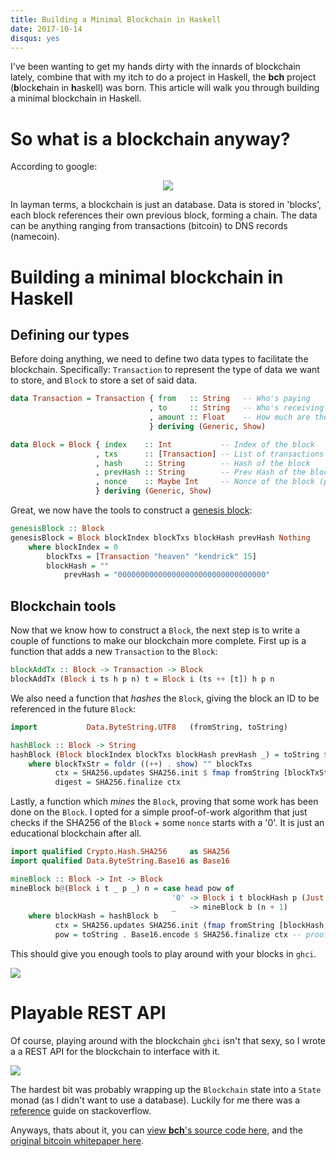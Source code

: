 ```yaml
---
title: Building a Minimal Blockchain in Haskell
date: 2017-10-14
disqus: yes
---
```


I've been wanting to get my hands dirty with the innards of blockchain lately, combine that with my itch to do a project in Haskell, the __bch__ project (<strong>b</strong>lock<strong>c</strong>hain in <strong>h</strong>askell) was born. This article will walk you through building a minimal blockchain in Haskell.

# So what is a blockchain anyway?

According to google:
<center><img src="https://i.imgur.com/oVCropd.png"/></center>

In layman terms, a blockchain is just an database. Data is stored in 'blocks', each block references their own previous block, forming a chain. The data can be anything ranging from transactions (bitcoin) to DNS records (namecoin).

# Building a minimal blockchain in Haskell

## Defining our types

Before doing anything, we need to define two data types to facilitate the blockchain. Specifically: `Transaction` to represent the type of data we want to store, and `Block` to store a set of said data.

```haskell
data Transaction = Transaction { from   :: String   -- Who's paying
                               , to     :: String   -- Who's receiving
                               , amount :: Float    -- How much are they paying
                               } deriving (Generic, Show)

data Block = Block { index    :: Int           -- Index of the block
                   , txs      :: [Transaction] -- List of transactions in the block
                   , hash     :: String        -- Hash of the block
                   , prevHash :: String        -- Prev Hash of the block
                   , nonce    :: Maybe Int     -- Nonce of the block (proof of work)
                   } deriving (Generic, Show)
```

Great, we now have the tools to construct a [genesis block](https://en.bitcoin.it/wiki/Genesis_block):

```haskell
genesisBlock :: Block
genesisBlock = Block blockIndex blockTxs blockHash prevHash Nothing
    where blockIndex = 0
        blockTxs = [Transaction "heaven" "kendrick" 15]
        blockHash = ""
            prevHash = "000000000000000000000000000000000"
```

## Blockchain tools

Now that we know how to construct a `Block`, the next step is to write a couple of functions to make our blockchain more complete. First up is a function that adds a new `Transaction` to the `Block`:

```haskell
blockAddTx :: Block -> Transaction -> Block
blockAddTx (Block i ts h p n) t = Block i (ts ++ [t]) h p n
```

We also need a function that _hashes_ the `Block`, giving the block an ID to be referenced in the future `Block`:

```haskell
import           Data.ByteString.UTF8   (fromString, toString)

hashBlock :: Block -> String
hashBlock (Block blockIndex blockTxs blockHash prevHash _) = toString $ Base16.encode digest
    where blockTxStr = foldr ((++) . show) "" blockTxs
          ctx = SHA256.updates SHA256.init $ fmap fromString [blockTxStr, prevHash]
          digest = SHA256.finalize ctx
```

Lastly, a function which _mines_ the `Block`, proving that some work has been done on the `Block`. I opted for a simple proof-of-work algorithm that just checks if the SHA256 of the `Block` + some `nonce` starts with a '0'. It is just an educational blockchain after all.

```haskell
import qualified Crypto.Hash.SHA256     as SHA256
import qualified Data.ByteString.Base16 as Base16

mineBlock :: Block -> Int -> Block
mineBlock b@(Block i t _ p _) n = case head pow of
                                    '0' -> Block i t blockHash p (Just n)
                                    _   -> mineBlock b (n + 1)
    where blockHash = hashBlock b
          ctx = SHA256.updates SHA256.init (fmap fromString [blockHash, show n, p])
          pow = toString . Base16.encode $ SHA256.finalize ctx -- proof of work
```

This should give you enough tools to play around with your blocks in `ghci`.

<img src="https://i.imgur.com/1mlkP6P.png"/>


# Playable REST API

Of course, playing around with the blockchain `ghci` isn't that sexy, so I wrote a a REST API for the blockchain to interface with it. 

<img src='https://i.imgur.com/3ijlTcL.png'/>

The hardest bit was probably wrapping up the `Blockchain` state into a `State` monad (as I didn't want to use a database). Luckily for me there was a [reference](https://stackoverflow.com/questions/31952792/how-do-i-use-a-persistent-state-monad-with-spock) guide on stackoverflow.

Anyways, thats about it, you can [view __bch__'s source code here](https://github.com/kendricktan/bch/), and the [original bitcoin whitepaper here](https://bitcoin.org/bitcoin.pdf).